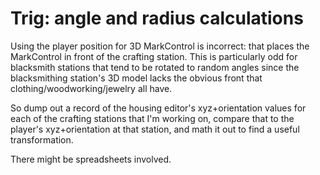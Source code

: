 # Trig: angle and radius calculations

Using the player position for 3D MarkControl is incorrect: that places the MarkControl in front of the crafting station. This is particularly odd for blacksmith stations that tend to be rotated to random angles since the blacksmithing station's 3D model lacks the obvious front that clothing/woodworking/jewelry all have.

So dump out a record of the housing editor's xyz+orientation values for each of the crafting stations that I'm working on, compare that to the player's xyz+orientation at that station, and math it out to find a useful transformation.

There might be spreadsheets involved.

